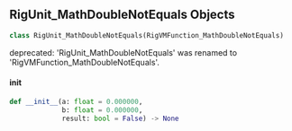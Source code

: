 ## RigUnit_MathDoubleNotEquals Objects

```python
class RigUnit_MathDoubleNotEquals(RigVMFunction_MathDoubleNotEquals)
```

deprecated: 'RigUnit_MathDoubleNotEquals' was renamed to 'RigVMFunction_MathDoubleNotEquals'.

<a id="unreal.RigUnit_MathDoubleNotEquals.__init__"></a>

#### __init__

```python
def __init__(a: float = 0.000000,
             b: float = 0.000000,
             result: bool = False) -> None
```

<a id="unreal.RigVMFunction_MathDoubleGreater"></a>
